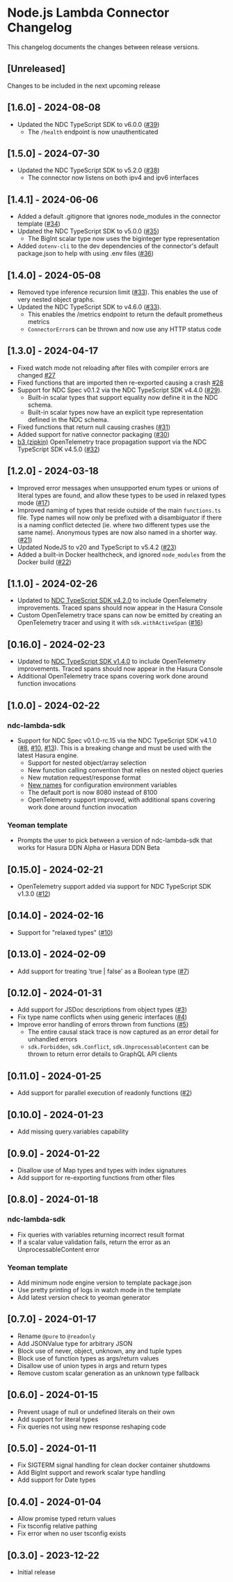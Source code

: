 # Node.js Lambda Connector Changelog
This changelog documents the changes between release versions.

## [Unreleased]
Changes to be included in the next upcoming release

## [1.6.0] - 2024-08-08
- Updated the NDC TypeScript SDK to v6.0.0 ([#39](https://github.com/hasura/ndc-nodejs-lambda/pull/39))
  - The `/health` endpoint is now unauthenticated

## [1.5.0] - 2024-07-30
- Updated the NDC TypeScript SDK to v5.2.0 ([#38](https://github.com/hasura/ndc-nodejs-lambda/pull/38))
  - The connector now listens on both ipv4 and ipv6 interfaces

## [1.4.1] - 2024-06-06

- Added a default .gitignore that ignores node_modules in the connector template ([#34](https://github.com/hasura/ndc-nodejs-lambda/pull/34))
- Updated the NDC TypeScript SDK to v5.0.0 ([#35](https://github.com/hasura/ndc-nodejs-lambda/pull/35))
  - The BigInt scalar type now uses the biginteger type representation
- Added `dotenv-cli` to the dev dependencies of the connector's default package.json to help with using .env files ([#36](https://github.com/hasura/ndc-nodejs-lambda/pull/36))

## [1.4.0] - 2024-05-08
- Removed type inference recursion limit ([#33](https://github.com/hasura/ndc-nodejs-lambda/pull/33)). This enables the use of very nested object graphs.
- Updated the NDC TypeScript SDK to v4.6.0 ([#33](https://github.com/hasura/ndc-nodejs-lambda/pull/33)).
  - This enables the /metrics endpoint to return the default prometheus metrics
  - `ConnectorError`s can be thrown and now use any HTTP status code

## [1.3.0] - 2024-04-17
- Fixed watch mode not reloading after files with compiler errors are changed [#27](https://github.com/hasura/ndc-nodejs-lambda/pull/27)
- Fixed functions that are imported then re-exported causing a crash [#28](https://github.com/hasura/ndc-nodejs-lambda/pull/28)
- Support for NDC Spec v0.1.2 via the NDC TypeScript SDK v4.4.0 ([#29](https://github.com/hasura/ndc-nodejs-lambda/pull/29)).
  - Built-in scalar types that support equality now define it in the NDC schema.
  - Built-in scalar types now have an explicit type representation defined in the NDC schema.
- Fixed functions that return null causing crashes ([#31](https://github.com/hasura/ndc-nodejs-lambda/pull/31))
- Added support for native connector packaging ([#30](https://github.com/hasura/ndc-nodejs-lambda/pull/30))
- [b3 (zipkin)](https://github.com/open-telemetry/opentelemetry-js/tree/main/packages/opentelemetry-propagator-b3#b3-formats) OpenTelemetry trace propagation support via the NDC TypeScript SDK v4.5.0 ([#32](https://github.com/hasura/ndc-nodejs-lambda/pull/31))

## [1.2.0] - 2024-03-18
- Improved error messages when unsupported enum types or unions of literal types are found, and allow these types to be used in relaxed types mode ([#17](https://github.com/hasura/ndc-nodejs-lambda/pull/17))
- Improved naming of types that reside outside of the main `functions.ts` file. Type names will now only be prefixed with a disambiguator if there is a naming conflict detected (ie. where two different types use the same name). Anonymous types are now also named in a shorter way. ([#21](https://github.com/hasura/ndc-nodejs-lambda/pull/21))
- Updated NodeJS to v20 and TypeScript to v5.4.2 ([#23](https://github.com/hasura/ndc-nodejs-lambda/pull/23))
- Added a built-in Docker healthcheck, and ignored `node_modules` from the Docker build ([#22](https://github.com/hasura/ndc-nodejs-lambda/pull/22))

## [1.1.0] - 2024-02-26
- Updated to [NDC TypeScript SDK v4.2.0](https://github.com/hasura/ndc-sdk-typescript/releases/tag/v4.2.0) to include OpenTelemetry improvements. Traced spans should now appear in the Hasura Console
- Custom OpenTelemetry trace spans can now be emitted by creating an OpenTelemetry tracer and using it with `sdk.withActiveSpan` ([#16](https://github.com/hasura/ndc-nodejs-lambda/pull/16))

## [0.16.0] - 2024-02-23
- Updated to [NDC TypeScript SDK v1.4.0](https://github.com/hasura/ndc-sdk-typescript/releases/tag/v1.4.0) to include OpenTelemetry improvements. Traced spans should now appear in the Hasura Console
- Additional OpenTelemetry trace spans covering work done around function invocations

## [1.0.0] - 2024-02-22
### ndc-lambda-sdk
- Support for NDC Spec v0.1.0-rc.15 via the NDC TypeScript SDK v4.1.0 ([#8](https://github.com/hasura/ndc-nodejs-lambda/pull/8), [#10](https://github.com/hasura/ndc-nodejs-lambda/pull/11), [#13](https://github.com/hasura/ndc-nodejs-lambda/pull/13)). This is a breaking change and must be used with the latest Hasura engine.
  - Support for nested object/array selection
  - New function calling convention that relies on nested object queries
  - New mutation request/response format
  - [New names](https://github.com/hasura/ndc-sdk-typescript/releases/tag/v4.0.0) for configuration environment variables
  - The default port is now 8080 instead of 8100
  - OpenTelemetry support improved, with additional spans covering work done around function invocation

### Yeoman template
- Prompts the user to pick between a version of ndc-lambda-sdk that works for Hasura DDN Alpha or Hasura DDN Beta

## [0.15.0] - 2024-02-21
- OpenTelemetry support added via support for NDC TypeScript SDK v1.3.0 ([#12](https://github.com/hasura/ndc-nodejs-lambda/pull/12))

## [0.14.0] - 2024-02-16
- Support for "relaxed types" ([#10](https://github.com/hasura/ndc-nodejs-lambda/pull/10))

## [0.13.0] - 2024-02-09
- Add support for treating 'true | false' as a Boolean type ([#7](https://github.com/hasura/ndc-nodejs-lambda/pull/7))

## [0.12.0] - 2024-01-31
- Add support for JSDoc descriptions from object types ([#3](https://github.com/hasura/ndc-nodejs-lambda/pull/3))
- Fix type name conflicts when using generic interfaces ([#4](https://github.com/hasura/ndc-nodejs-lambda/pull/4))
- Improve error handling of errors thrown from functions ([#5](https://github.com/hasura/ndc-nodejs-lambda/pull/5))
  - The entire causal stack trace is now captured as an error detail for unhandled errors
  - `sdk.Forbidden`, `sdk.Conflict`, `sdk.UnprocessableContent` can be thrown to return error details to GraphQL API clients

## [0.11.0] - 2024-01-25
- Add support for parallel execution of readonly functions ([#2](https://github.com/hasura/ndc-nodejs-lambda/pull/2))

## [0.10.0] - 2024-01-23
- Add missing query.variables capability

## [0.9.0] - 2024-01-22
- Disallow use of Map types and types with index signatures
- Add support for re-exporting functions from other files

## [0.8.0] - 2024-01-18
### ndc-lambda-sdk
- Fix queries with variables returning incorrect result format
- If a scalar value validation fails, return the error as an UnprocessableContent error

### Yeoman template
- Add minimum node engine version to template package.json
- Use pretty printing of logs in watch mode in the template
- Add latest version check to yeoman generator

## [0.7.0] - 2024-01-17
- Rename `@pure` to `@readonly`
- Add JSONValue type for arbitrary JSON
- Block use of never, object, unknown, any and tuple types
- Block use of function types as args/return values
- Disallow use of union types in args and return types
- Remove custom scalar generation as an unknown type fallback

## [0.6.0] - 2024-01-15
- Prevent usage of null or undefined literals on their own
- Add support for literal types
- Fix queries not using new response reshaping code

## [0.5.0] - 2024-01-11
- Fix SIGTERM signal handling for clean docker container shutdowns
- Add BigInt support and rework scalar type handling
- Add support for Date types

## [0.4.0] - 2024-01-04
- Allow promise typed return values
- Fix tsconfig relative pathing
- Fix error when no user tsconfig exists

## [0.3.0] - 2023-12-22
- Initial release

